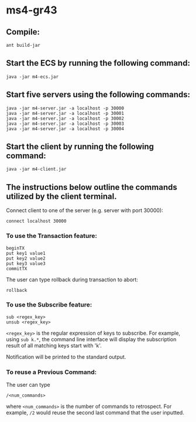 # ms4-gr43

## Compile:
```
ant build-jar
```

## Start the ECS by running the following command:
```
java -jar m4-ecs.jar
```


## Start five servers using the following commands:
```
java -jar m4-server.jar -a localhost -p 30000 
java -jar m4-server.jar -a localhost -p 30001 
java -jar m4-server.jar -a localhost -p 30002 
java -jar m4-server.jar -a localhost -p 30003 
java -jar m4-server.jar -a localhost -p 30004 
```
## Start the client by running the following command:
```
java -jar m4-client.jar
```

## The instructions below outline the commands utilized by the client terminal.

Connect client to one of the server (e.g. server with port 30000):
```
connect localhost 30000
```

### To use the Transaction feature:
```
beginTX
put key1 value1
put key2 value2
put key3 value3
commitTX
```
The user can type rollback during transaction to abort:
```
rollback
```

### To use the Subscribe feature:
```
sub <regex_key>
unsub <regex_key>
```
```<regex_key>``` is the regular expression of keys to subscribe. 
For example, using ```sub k.*```, the command line interface will display the subscription result of all matching keys start with 'k'. 

Notification will be printed to the standard output.

### To reuse a Previous Command:
The user can type
```
/<num_commands>
```
where ```<num_commands>``` is the number of commands to retrospect. 
For example, ```/2``` would reuse the second last command that the user inputted.


